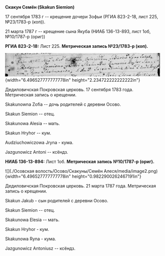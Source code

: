 **Скакун Семён (Skakun Siemion)**

17 сентября 1783 г -- крещение дочери Зофьи (РГИА 823-2-18, лист 225,
№23/1783-р (коп)).

21 марта 1787 г -- крещение сына Якуба (НИАБ 136-13-893, лист 1об,
№10/1787-р (ориг))

**РГИА 823-2-18:** Лист 225. **Метрическая запись №23/1783-р (коп).**

![](./media/3f1df8100e6d91d8595287259d408ab117cb8eff.png){width="6.496527777777778in"
height="2.234722222222222in"}

Дедиловичская Покровская церковь. 17 сентября 1783 года. Метрическая
запись о крещении.

Skakunowna Zofia -- дочь родителей с деревни Осово.

Skakun Siemion -- отец.

Skakunowa Alesia -- мать.

Skakun Hryhor -- кум.

Audziuchowiczowa Jryna - кума.

Jazgunowicz Antoni -- ксёндз.

**НИАБ 136-13-894:** Лист 1об. **Метрическая запись** **№10/1787-р
(ориг).**

![](./Осовская волость/Осово/Скакуны/Семён Алеся/media/image2.png){width="6.496527777777778in"
height="0.9822900262467191in"}

Дедиловичская Покровская церковь. 21 марта 1787 года. Метрическая запись
о крещении.

Skakun Jakub - сын родителей с деревни Осово.

Skakun Siemion -- отец.

Skakunowa Elesia -- мать.

Skakun Hryhor - кум.

Skakunowa Ryna - кума.

Jazgunowicz Antoniusz -- ксёндз.
